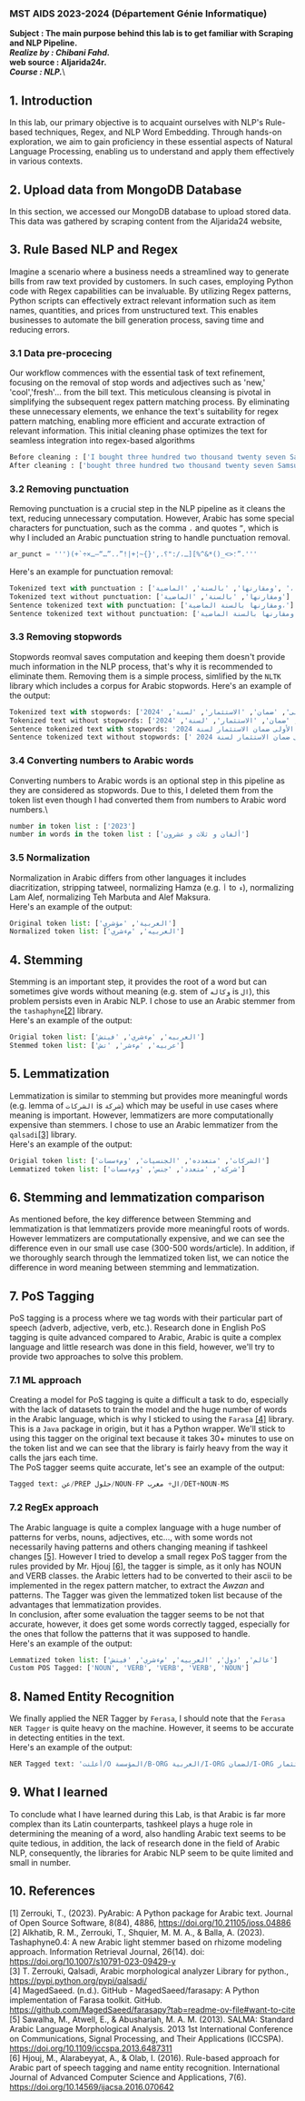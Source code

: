 ### MST AIDS 2023-2024 (Département Génie Informatique)
**Subject : The main purpose behind this lab is to get familiar with Scraping and NLP Pipeline.***\
**Realize by : Chibani Fahd.***\
**web source : Aljarida24r.***\
**Course : NLP.***\

## 1. Introduction
In this lab, our primary objective is to acquaint ourselves with NLP's Rule-based techniques, Regex, and NLP Word Embedding. Through hands-on exploration, we aim to gain proficiency in these essential aspects of Natural Language Processing, enabling us to understand and apply them effectively in various contexts.
## 2. Upload data from MongoDB Database
In this section, we accessed our MongoDB database to upload stored data. This data was gathered by scraping content from the Aljarida24 website, 
## 3. Rule Based NLP and Regex
Imagine a scenario where a business needs a streamlined way to generate bills from raw text provided by customers. In such cases, employing Python code with Regex capabilities can be invaluable. By utilizing Regex patterns, Python scripts can effectively extract relevant information such as item names, quantities, and prices from unstructured text. This enables businesses to automate the bill generation process, saving time and reducing errors.
### 3.1 Data pre-procecing 
Our workflow commences with the essential task of text refinement, focusing on the removal of stop words and adjectives such as 'new,' 'cool','fresh'... from the bill text. This meticulous cleansing is pivotal in simplifying the subsequent regex pattern matching process. By eliminating these unnecessary elements, we enhance the text's suitability for regex pattern matching, enabling more efficient and accurate extraction of relevant information. This initial cleaning phase optimizes the text for seamless integration into regex-based algorithms
```python
Before cleaning : ['I bought three hundred two thousand twenty seven Samsung smartphones 150,333 $ each and four kilos of fresh banana for 2,4 dollar a kilogram']
After cleaning : ['bought three hundred two thousand twenty seven Samsung smartphones 150,333 $ four kilos banana 2,4 dollar kilogram']
```


### 3.2 Removing punctuation
Removing punctuation is a crucial step in the NLP pipeline as it cleans the text, reducing unnecessary computation. However, Arabic has some special characters for punctuation, such as the comma `،` and quotes `”`, which is why I included an Arabic punctuation string to handle punctuation removal.
```python
ar_punct = ''')(+`÷×؛<>_()*&^%][ـ،/:"؟.,'{}~¦+|!”،.”…“–ـ”.'''
```
Here's an example for punctuation removal:
```python
Tokenized text with punctuation : ['ومقارنها', 'بالسنة', 'الماضية', '،']
Tokenized text without punctuation: ['ومقارنها', 'بالسنة', 'الماضية']
Sentence tokenized text with punctuation: ['ومقارنها بالسنة الماضية،']
Sentence tokenized text without punctuation: ['ومقارنها بالسنة الماضية']
```
### 3.3 Removing stopwords
Stopwords reomval saves computation and keeping them doesn't provide much information in the NLP process, that's why it is recommended to eliminate them. Removing them is a simple process, simlified by the `NLTK` library which includes a corpus for Arabic stopwords.
Here's an example of the output:
```python
Tokenized text with stopwords: ['في', 'افتتاحية', 'النشرة', 'الفصلية', 'الأولى', 'ضمان', 'الاستثمار', 'لسنة', '2024']
Tokenized text without stopwords: ['افتتاحية', 'النشرة', 'الفصلية', 'الأولى', 'ضمان', 'الاستثمار', 'لسنة', '2024']
Sentence tokenized text with stopwords: 'في افتتاحية النشرة الفصلية الأولى ضمان الاستثمار لسنة 2024'
Sentence tokenized text without stopwords: [' افتتاحية النشرة الفصلية الأولى ضمان الاستثمار لسنة 2024']
```
### 3.4 Converting numbers to Arabic words
Converting numbers to Arabic words is an optional step in this pipeline as they are considered as stopwords. Due to this, I deleted them from the token list even though I had converted them from numbers to Arabic word numbers.\
```python
number in token list : ['2023']
number in words in the token list : ['ألفان و ثلاث و عشرون']
```
### 3.5 Normalization
Normalization in Arabic differs from other languages it includes diacritization, stripping tatweel, normalizing Hamza (e.g. `أ` to `ء`), normalizing Lam Alef, normalizing Teh Marbuta and Alef Maksura.\
Here's an example of the output:
```python
Original token list: ['العربية', 'مؤشري']
Normalized token list: ['العربيه', 'مءشري']
```
## 4. Stemming
Stemming is an important step, it provides the root of a word but can sometimes give words without meaning (e.g. stem of `وكاله` is `ال`), this problem persists even in Arabic NLP. I chose to use an Arabic stemmer from the `tashaphyne`[[2]](#2) library.\
Here's an example of the output:
```python
Origial token list: ['العربيه', 'مءشري', 'فيتش']
Stemmed token list: ['عربيه', 'مءشر', 'تش']
```
## 5. Lemmatization
Lemmatization is similar to stemming but provides more meaningful words (e.g. lemma of `الشركات` is `شركة`) which may be useful in use cases where meaning is important. However, lemmatizers are more computationally expensive than stemmers. I chose to use an Arabic lemmatizer from the `qalsadi`[[3]](#3) library.\
Here's an example of the output:
```python
Origial token list: ['الشركات', 'متعدده', 'الجنسيات', 'ومءسسات']
Lemmatized token list: ['شركة', 'متعدد', 'جنس', 'ومءسسات']
```
## 6. Stemming and lemmatization comparison
As mentioned before, the key difference between Stemming and lemmatization is that lemmatizers provide more meaningful roots of words. However lemmatizers are computationally expensive, and we can see the difference even in our small use case (300-500 words/article). In addition, if we thoroughly search through the lemmatized token list, we can notice the difference in word meaning between stemming and lemmatization.
## 7. PoS Tagging
PoS tagging is a process where we tag words with their particular part of speech (adverb, adjective, verb, etc.). Research done in English PoS tagging is quite advanced compared to Arabic, Arabic is quite a complex language and little research was done in this field, however, we'll try to provide two approaches to solve this problem.
### 7.1 ML approach
Creating a model for PoS tagging is quite a difficult a task to do, especially with the lack of datasets to train the model and the huge number of words in the Arabic language, which is why I sticked to using the `Farasa` [[4]](#4) library. This is a `Java` package in origin, but it has a Python wrapper. We'll stick to using this tagger on the original text because it takes 30+ minutes to use on the token list and we can see that the library is fairly heavy from the way it calls the jars each time.\
The PoS tagger seems quite accurate, let's see an example of the output:
```python
Tagged text: عن/PREP حلول/NOUN-FP ال+ مغرب/DET+NOUN-MS
```
### 7.2 RegEx approach
The Arabic language is quite a complex language with a huge number of patterns for verbs, nouns, adjectives, etc..., with some words not necessarily having patterns and others changing meaning if tashkeel changes [[5]](#5). However I tried to develop a small regex PoS tagger from the rules provided by Mr. Hjouj [[6]](#6), the tagger is simple, as it only has NOUN and VERB classes. the Arabic letters had to be converted to their ascii to be implemented in the regex pattern matcher, to extract the *Awzan* and patterns. The Tagger was given the lemmatized token list because of the advantages that lemmatization provides.\
In conclusion, after some evaluation the tagger seems to be not that accurate, however, it does get some words correctly tagged, especially for the ones that follow the patterns that it was supposed to handle.\
Here's an example of the output:
```python
Lemmatized token list: ['عالم', 'دول', 'العربيه', 'مءشري', 'فيتش']
Custom POS Tagged: ['NOUN', 'VERB', 'VERB', 'VERB', 'NOUN']
```
## 8. Named Entity Recognition
We finally applied the NER Tagger by `Ferasa`, I should note that the `Ferasa NER Tagger` is quite heavy on the machine.
However, it seems to be accurate in detecting entities in the text.\
Here's an example of the output:
```python
NER Tagged text: 'أعلنت/O المؤسسة/B-ORG العربية/I-ORG لضمان/I-ORG الاستثمار'
```
## 9. What I learned
To conclude what I have learned during this Lab, is that Arabic is far more complex than its Latin counterparts, tashkeel plays a huge role in determining the meaning of a word, also handling Arabic text seems to be quite tedious, in addition, the lack of research done in the field of Arabic NLP, consequently, the libraries for Arabic NLP seem to be quite limited and small in number.
## 10. References
<a id="1">[1]</a> Zerrouki, T., (2023). PyArabic: A Python package for Arabic text. Journal of Open Source Software, 8(84), 4886, https://doi.org/10.21105/joss.04886 \
<a id="2">[2]</a> Alkhatib, R. M., Zerrouki, T., Shquier, M. M. A., & Balla, A. (2023). Tashaphyne0.4: A new Arabic light stemmer based on rhizome modeling approach. Information Retrieval Journal, 26(14). doi: https://doi.org/10.1007/s10791-023-09429-y \
<a id="3">[3]</a> T. Zerrouki, Qalsadi, Arabic morphological analyzer Library for python.,  https://pypi.python.org/pypi/qalsadi/ \
<a id="4">[4]</a> MagedSaeed. (n.d.). GitHub - MagedSaeed/farasapy: A Python implementation of Farasa toolkit. GitHub. https://github.com/MagedSaeed/farasapy?tab=readme-ov-file#want-to-cite \
<a id="5">[5]</a> Sawalha, M., Atwell, E., & Abushariah, M. A. M. (2013). SALMA: Standard Arabic Language Morphological Analysis. 2013 1st International Conference on Communications, Signal Processing, and Their Applications (ICCSPA). https://doi.org/10.1109/iccspa.2013.6487311 \
<a id="6">[6]</a> Hjouj, M., Alarabeyyat, A., & Olab, I. (2016). Rule-based approach for Arabic part of speech tagging and name entity recognition. International Journal of Advanced Computer Science and Applications, 7(6). https://doi.org/10.14569/ijacsa.2016.070642
